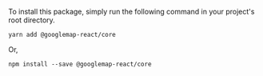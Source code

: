 To install this package, simply run the following command in your project's root
directory.

```shell
yarn add @googlemap-react/core
```

Or,

```shell
npm install --save @googlemap-react/core
```
